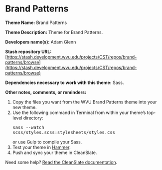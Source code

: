 Brand Patterns
==================

**Theme Name:** Brand Patterns

**Theme Description:** Theme for Brand Patterns.

**Developers name(s):** Adam Glenn

**Stash repository URL:** [https://stash.development.wvu.edu/projects/CST/repos/brand-patterns/browse](https://stash.development.wvu.edu/projects/CST/repos/brand-patterns/browse)

**Dependencies necessary to work with this theme:** Sass.

**Other notes, comments, or reminders:**

1. Copy the files you want from the WVU Brand Patterns theme into your new theme.
2. Use the following command in Terminal from within your theme&rsquo;s top-level directory: <pre>sass --watch scss/styles.scss:stylesheets/styles.css</pre> or use Gulp to compile your Sass.
3. Test your theme in <a href="https://github.com/wvuweb/hammer">Hammer</a>.
4. Push and sync your theme in CleanSlate.

Need some help? [Read the CleanSlate documentation](https://github.com/wvuweb/cleanslate-toolkit/wiki).